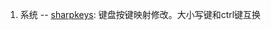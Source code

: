 1. 系统
-- [sharpkeys][sharpkeys]: 键盘按键映射修改。大小写键和ctrl键互换



[sharpkeys]: https://github.com/randyrants/sharpkeys
